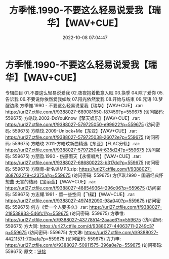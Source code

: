 ﻿---
title: 方季惟.1990-不要这么轻易说爱我【瑞华】【WAV+CUE】
date: 2022-10-08 07:04:47
categories: WAV车载音乐、镜像
tags: 华语中文
---
# 方季惟.1990-不要这么轻易说爱我【瑞华】【WAV+CUE】

专辑曲目
01.不要这么轻易说爱我
02.夜夜抱着歉意入眠
03.换季
04.除了爱你
05.告诉我
06.不要说你依然爱我如故
07.阳光依然爱我
08.开始与结束
09.咒语
10.梦醒边缘
方季惟.1990 - 不要这么轻易说爱我【瑞华】【WAV+CUE】.rar:
https://url27.ctfile.com/f/9388027-689081550-f87459?p=559675
(访问密码: 559675)
方皓玟.2002-DoYouKnow【擎天娱乐】【WAV+CUE】.rar: https://url27.ctfile.com/f/9388027-579725050-e99922?p=559675
(访问密码: 559675)
方皓玟.2009-Unlock+Me【东亚】【WAV+CUE】.rar: https://url27.ctfile.com/f/9388027-579725038-26072e?p=559675
(访问密码: 559675)
方皓玟.2011-方皓玟新曲精选【东亚】【FLAC分轨】.rar: https://url27.ctfile.com/f/9388027-579725044-635d24?p=559675
(访问密码: 559675)
方丽盈.1990 - 伤感雨天【永恒唱片】【WAV+CUE】.rar: https://url27.ctfile.com/f/9388027-686800223-b317dd?p=559675
(访问密码: 559675)
方晓青-新名谣MP3.zip: https://url27.ctfile.com/f/9388027-368762279-c2375a?p=559675
(访问密码: 559675)
方伊琪.1990 - 国语经典怀想曲 无言的结局【宝丽金】【WAV+CUE】.rar: https://url27.ctfile.com/f/9388027-488549364-296c06?p=559675
(访问密码: 559675)
方志耀.1991 - 留一些空间【飞碟】【WAV+CUE】.rar: https://url27.ctfile.com/f/9388027-497492090-98a040?p=559675
(访问密码: 559675)
何方《爱一个人要多久》.rar: https://url27.ctfile.com/f/9388027-218538933-546fc1?p=559675
(访问密码: 559675)
方季惟: https://url27.ctfile.com/d/9388027-43778514-2aaae6?p=559675
(访问密码: 559675)
方大同: https://url27.ctfile.com/d/9388027-44063711-2249c3?p=559675
(访问密码: 559675)
方文琳: https://url27.ctfile.com/d/9388027-44211571-70bafa?p=559675
(访问密码: 559675)
方力申: https://url27.ctfile.com/d/9388027-50911575-396a0e?p=559675
(访问密码: 559675)
原文：[链接](https://blog.sina.com.cn/s/blog_1647c7e7601030zsz.html)